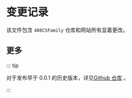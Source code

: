 # 变更记录



该文件包含 `408CSFamily` 仓库和网站所有显着更改。


<!-- @include: ../../../CHANGELOG.md#recent-alpha -->

## 更多

::: tip

对于发布早于 0.0.1 的历史版本，详见[Github 仓库](https://github.com/142vip/JavaScriptCollection/blob/master/CHANGELOG.md) 。

:::